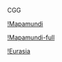 CGG

[!Mapamundi](/gharsia.github.io/main/docs/assets/img/Mapamundi_merc.png)

[!Mapamundi-full](https://raw.githubusercontent.com/gharsia/gharsia.github.io/main/docs/assets/img/Mapamundi_merc.png)

[!Eurasia](/gharsia.github.io/docs/assets/img/Eurasia_merc.png)
